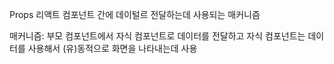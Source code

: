 Props
리액트 컴포넌트 간에 데이털르 전달하는데 사용되는 매커니즘

매커니즘: 부모 컴포넌트에서 자식 컴포넌트로 데이터를 전달하고
자식 컴포넌트는 데이터를 사용해서 (유)동적으로 화면을 나타내는데 사용
